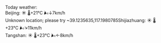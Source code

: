 Today weather:  
Beijing: ☀️   🌡️+21°C 🌬️↓7km/h  
Unknown location; please try ~39.1235635,117.1980785Shijiazhuang: ☀️   🌡️+23°C 🌬️↘11km/h  
Tangshan: ☀️   🌡️+23°C 🌬️←8km/h  
